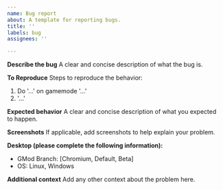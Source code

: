 ```yaml
---
name: Bug report
about: A template for reporting bugs.
title: ''
labels: bug
assignees: ''

---
```


**Describe the bug**
A clear and concise description of what the bug is.

**To Reproduce**
Steps to reproduce the behavior:
1. Do '...' on gamemode '...'
2. '...'

**Expected behavior**
A clear and concise description of what you expected to happen.

**Screenshots**
If applicable, add screenshots to help explain your problem.

**Desktop (please complete the following information):**
 - GMod Branch: [Chromium, Default, Beta]
 - OS: Linux, Windows

**Additional context**
Add any other context about the problem here.
